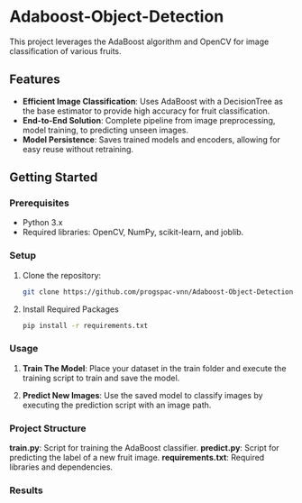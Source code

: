 # Adaboost-Object-Detection
This project leverages the AdaBoost algorithm and OpenCV for image classification of various fruits.

## Features

- **Efficient Image Classification**: Uses AdaBoost with a DecisionTree as the base estimator to provide high accuracy for fruit classification.
- **End-to-End Solution**: Complete pipeline from image preprocessing, model training, to predicting unseen images.
- **Model Persistence**: Saves trained models and encoders, allowing for easy reuse without retraining.

## Getting Started

### Prerequisites
- Python 3.x
- Required libraries: OpenCV, NumPy, scikit-learn, and joblib.

### Setup

1. Clone the repository:
   ```bash
   git clone https://github.com/progspac-vnn/Adaboost-Object-Detection.git

2. Install Required Packages
   ```bash
   pip install -r requirements.txt

### Usage

1. **Train The Model**: Place your dataset in the train folder and execute the training script to train and save the model.

2. **Predict New Images**: Use the saved model to classify images by executing the prediction script with an image path.

### Project Structure

**train.py**: Script for training the AdaBoost classifier.
**predict.py**: Script for predicting the label of a new fruit image.
**requirements.txt**: Required libraries and dependencies.

### Results 



